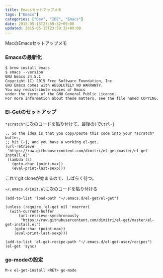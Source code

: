 ```yaml
---
title: Emacsセットアップメモ
tags: ["Emacs"]
categories: ["Dev", "IDE", "Emacs"]
date: 2015-05-15T23:59:32+09:00
updated: 2015-05-15T23:59:32+09:00
---
```


MacのEmacsセットアップメモ

### Emacsの最新化

	$ brew install emacs
	$ emacs --version
	GNU Emacs 24.5.1
	Copyright (C) 2015 Free Software Foundation, Inc.
	GNU Emacs comes with ABSOLUTELY NO WARRANTY.
	You may redistribute copies of Emacs
	under the terms of the GNU General Public License.
	For more information about these matters, see the file named COPYING.

### El-Getのセットアップ

`*scratch*`に次のコードを貼り付けて、最後の`)`で`Ctrl-j`


	;; So the idea is that you copy/paste this code into your *scratch* buffer,
	;; hit C-j, and you have a working el-get.
	(url-retrieve
	 "https://raw.githubusercontent.com/dimitri/el-get/master/el-get-install.el"
	 (lambda (s)
	   (goto-char (point-max))
	   (eval-print-last-sexp)))
	   
これでgit cloneが始まるので、しばらく待つ。

`~/.emacs.d/init.el`に次のコードを貼り付ける


	(add-to-list 'load-path "~/.emacs.d/el-get/el-get")
	
	(unless (require 'el-get nil 'noerror)
	  (with-current-buffer
	      (url-retrieve-synchronously
	       "https://raw.githubusercontent.com/dimitri/el-get/master/el-get-install.el")
	    (goto-char (point-max))
	    (eval-print-last-sexp)))
	
	(add-to-list 'el-get-recipe-path "~/.emacs.d/el-get-user/recipes")
	(el-get 'sync)

### go-modeの設定

`M-x el-get-install <RET> go-mode`